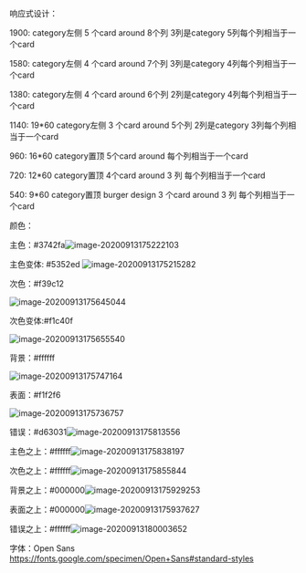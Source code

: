 响应式设计：

1900: category左侧 5 个card around 8个列 3列是category 5列每个列相当于一个card

1580: category左侧 4 个card around 7个列 3列是category 4列每个列相当于一个card

1380: category左侧 4 个card around 6个列 2列是category 4列每个列相当于一个card

1140: 19*60 category左侧 3 个card around 5个列 2列是category 3列每个列相当于一个card

960: 16*60 category置顶 5个card around 每个列相当于一个card

720: 12*60 category置顶 4个card around 3 列 每个列相当于一个card

540: 9*60  category置顶 burger design  3 个card around 3 列 每个列相当于一个card 

颜色：

主色：#3742fa![image-20200913175222103](C:\Users\yylhy\AppData\Roaming\Typora\typora-user-images\image-20200913175222103.png)

主色变体:  #5352ed ![image-20200913175215282](C:\Users\yylhy\AppData\Roaming\Typora\typora-user-images\image-20200913175215282.png)

次色：#f39c12

![image-20200913175645044](C:\Users\yylhy\AppData\Roaming\Typora\typora-user-images\image-20200913175645044.png)

次色变体:#f1c40f

![image-20200913175655540](C:\Users\yylhy\AppData\Roaming\Typora\typora-user-images\image-20200913175655540.png)

背景：#ffffff

![image-20200913175747164](C:\Users\yylhy\AppData\Roaming\Typora\typora-user-images\image-20200913175747164.png)

表面：#f1f2f6

![image-20200913175736757](C:\Users\yylhy\AppData\Roaming\Typora\typora-user-images\image-20200913175736757.png)

错误：#d63031![image-20200913175813556](C:\Users\yylhy\AppData\Roaming\Typora\typora-user-images\image-20200913175813556.png)

主色之上：#ffffff![image-20200913175838197](C:\Users\yylhy\AppData\Roaming\Typora\typora-user-images\image-20200913175838197.png)

次色之上：#ffffff![image-20200913175855844](C:\Users\yylhy\AppData\Roaming\Typora\typora-user-images\image-20200913175855844.png)

背景之上：#000000![image-20200913175929253](C:\Users\yylhy\AppData\Roaming\Typora\typora-user-images\image-20200913175929253.png)

表面之上：#000000![image-20200913175937627](C:\Users\yylhy\AppData\Roaming\Typora\typora-user-images\image-20200913175937627.png)

错误之上：#ffffff![image-20200913180003652](C:\Users\yylhy\AppData\Roaming\Typora\typora-user-images\image-20200913180003652.png)



字体：Open Sans https://fonts.google.com/specimen/Open+Sans#standard-styles



